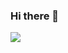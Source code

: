 ### Hi there 👋

 <!-- waka-box start -->
 <!-- waka-box end -->

![](https://visitor-badge.glitch.me/badge?page_id=kimidaisuki22)
<!--
**kimidaisuki22/kimidaisuki22** is a ✨ _special_ ✨ repository because its `README.md` (this file) appears on your GitHub profile.

Here are some ideas to get you started:

- 🔭 I’m currently working on ...
- 🌱 I’m currently learning ...
- 👯 I’m looking to collaborate on ...
- 🤔 I’m looking for help with ...
- 💬 Ask me about ...
- 📫 How to reach me: ...
- 😄 Pronouns: ...
- ⚡ Fun fact: ...
-->
